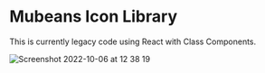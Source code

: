 # Mubeans Icon Library

This is currently legacy code using React with Class Components.

![Screenshot 2022-10-06 at 12 38 19](https://user-images.githubusercontent.com/31858485/194305398-f9dc75b1-21a3-4a51-8886-c35c6dcbd012.png)
